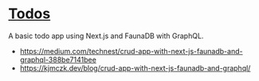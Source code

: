 # [Todos](https://hellobrian-todos.netlify.app/)

A basic todo app using Next.js and FaunaDB with GraphQL.

- https://medium.com/technest/crud-app-with-next-js-faunadb-and-graphql-388be7141bee
- https://kjmczk.dev/blog/crud-app-with-next-js-faunadb-and-graphql/
